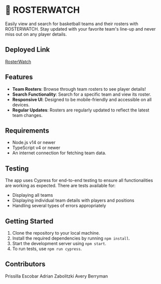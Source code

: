 # 🏀 ROSTERWATCH

Easily view and search for basketball teams and their rosters with ROSTERWATCH. Stay updated with your favorite team's line-up and never miss out on any player details.

## Deployed Link
[RosterWatch](https://rosterwatch.vercel.app/)

## Features

- **Team Rosters**: Browse through team rosters to see player details!
- **Search Functionality**: Search for a specific team and view its roster.
- **Responsive UI**: Designed to be mobile-friendly and accessible on all devices.
- **Regular Updates**: Rosters are regularly updated to reflect the latest team changes.

## Requirements

- Node.js v14 or newer
- TypeScript v4 or newer
- An internet connection for fetching team data.

## Testing

The app uses Cypress for end-to-end testing to ensure all functionalities are working as expected. There are tests available for:
- Displaying all teams
- Displaying individual team details with players and positions
- Handling several types of errors appropriately

## Getting Started

1. Clone the repository to your local machine.
2. Install the required dependencies by running `npm install`.
3. Start the development server using `npm start`.
4. To run tests, use `npm run cypress`.

## Contributors

Prissilla Escobar
Adrian Zabolitzki
Avery Berryman
